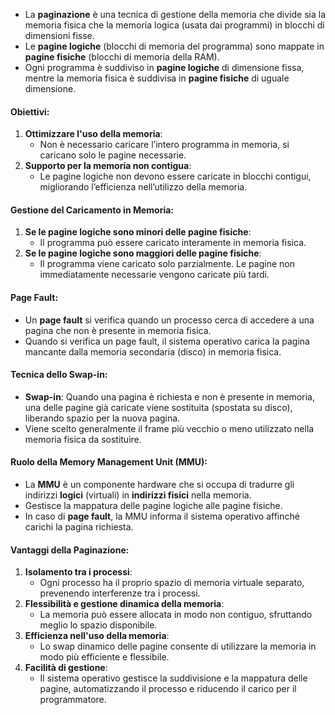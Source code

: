 - La **paginazione** è una tecnica di gestione della memoria che divide sia la memoria fisica che la memoria logica (usata dai programmi) in blocchi di dimensioni fisse.
- Le **pagine logiche** (blocchi di memoria del programma) sono mappate in **pagine fisiche** (blocchi di memoria della RAM).
- Ogni programma è suddiviso in **pagine logiche** di dimensione fissa, mentre la memoria fisica è suddivisa in **pagine fisiche** di uguale dimensione.
#### Obiettivi:
1. **Ottimizzare l'uso della memoria**:
    - Non è necessario caricare l’intero programma in memoria, si caricano solo le pagine necessarie.
2. **Supporto per la memoria non contigua**:
    - Le pagine logiche non devono essere caricate in blocchi contigui, migliorando l’efficienza nell’utilizzo della memoria.
#### Gestione del Caricamento in Memoria:
1. **Se le pagine logiche sono minori delle pagine fisiche**:
    - Il programma può essere caricato interamente in memoria fisica.
2. **Se le pagine logiche sono maggiori delle pagine fisiche**:
    - Il programma viene caricato solo parzialmente. Le pagine non immediatamente necessarie vengono caricate più tardi.
#### Page Fault:
- Un **page fault** si verifica quando un processo cerca di accedere a una pagina che non è presente in memoria fisica.
- Quando si verifica un page fault, il sistema operativo carica la pagina mancante dalla memoria secondaria (disco) in memoria fisica.
#### Tecnica dello Swap-in:
- **Swap-in**: Quando una pagina è richiesta e non è presente in memoria, una delle pagine già caricate viene sostituita (spostata su disco), liberando spazio per la nuova pagina.
- Viene scelto generalmente il frame più vecchio o meno utilizzato nella memoria fisica da sostituire.
#### Ruolo della Memory Management Unit (MMU):
- La **MMU** è un componente hardware che si occupa di tradurre gli indirizzi **logici** (virtuali) in **indirizzi fisici** nella memoria.
- Gestisce la mappatura delle pagine logiche alle pagine fisiche.
- In caso di **page fault**, la MMU informa il sistema operativo affinché carichi la pagina richiesta.
#### Vantaggi della Paginazione:
1. **Isolamento tra i processi**:
    - Ogni processo ha il proprio spazio di memoria virtuale separato, prevenendo interferenze tra i processi.
2. **Flessibilità e gestione dinamica della memoria**:
    - La memoria può essere allocata in modo non contiguo, sfruttando meglio lo spazio disponibile.
3. **Efficienza nell'uso della memoria**:
    - Lo swap dinamico delle pagine consente di utilizzare la memoria in modo più efficiente e flessibile.
4. **Facilità di gestione**:
    - Il sistema operativo gestisce la suddivisione e la mappatura delle pagine, automatizzando il processo e riducendo il carico per il programmatore.